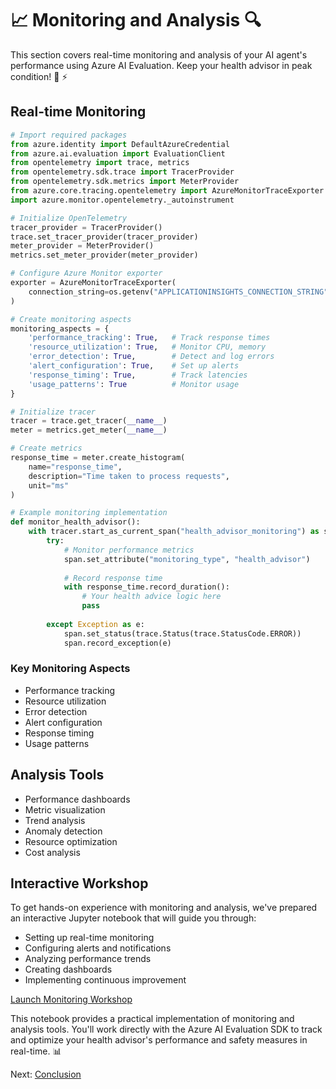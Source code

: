 # 📈 Monitoring and Analysis 🔍

This section covers real-time monitoring and analysis of your AI agent's performance using Azure AI Evaluation. Keep your health advisor in peak condition! 💪 ⚡

## Real-time Monitoring

```python
# Import required packages
from azure.identity import DefaultAzureCredential
from azure.ai.evaluation import EvaluationClient
from opentelemetry import trace, metrics
from opentelemetry.sdk.trace import TracerProvider
from opentelemetry.sdk.metrics import MeterProvider
from azure.core.tracing.opentelemetry import AzureMonitorTraceExporter
import azure.monitor.opentelemetry._autoinstrument

# Initialize OpenTelemetry
tracer_provider = TracerProvider()
trace.set_tracer_provider(tracer_provider)
meter_provider = MeterProvider()
metrics.set_meter_provider(meter_provider)

# Configure Azure Monitor exporter
exporter = AzureMonitorTraceExporter(
    connection_string=os.getenv("APPLICATIONINSIGHTS_CONNECTION_STRING")
)

# Create monitoring aspects
monitoring_aspects = {
    'performance_tracking': True,   # Track response times
    'resource_utilization': True,   # Monitor CPU, memory
    'error_detection': True,        # Detect and log errors
    'alert_configuration': True,    # Set up alerts
    'response_timing': True,        # Track latencies
    'usage_patterns': True          # Monitor usage
}

# Initialize tracer
tracer = trace.get_tracer(__name__)
meter = metrics.get_meter(__name__)

# Create metrics
response_time = meter.create_histogram(
    name="response_time",
    description="Time taken to process requests",
    unit="ms"
)

# Example monitoring implementation
def monitor_health_advisor():
    with tracer.start_as_current_span("health_advisor_monitoring") as span:
        try:
            # Monitor performance metrics
            span.set_attribute("monitoring_type", "health_advisor")
            
            # Record response time
            with response_time.record_duration():
                # Your health advice logic here
                pass
                
        except Exception as e:
            span.set_status(trace.Status(trace.StatusCode.ERROR))
            span.record_exception(e)
```

### Key Monitoring Aspects
- Performance tracking
- Resource utilization
- Error detection
- Alert configuration
- Response timing
- Usage patterns

## Analysis Tools
- Performance dashboards
- Metric visualization
- Trend analysis
- Anomaly detection
- Resource optimization
- Cost analysis

## Interactive Workshop

To get hands-on experience with monitoring and analysis, we've prepared an interactive Jupyter notebook that will guide you through:
- Setting up real-time monitoring
- Configuring alerts and notifications
- Analyzing performance trends
- Creating dashboards
- Implementing continuous improvement

[Launch Monitoring Workshop](../2-notebooks/3-quality_attributes/1-Observability.ipynb)

This notebook provides a practical implementation of monitoring and analysis tools. You'll work directly with the Azure AI Evaluation SDK to track and optimize your health advisor's performance and safety measures in real-time. 📊

Next: [Conclusion](../conclusion.md)
